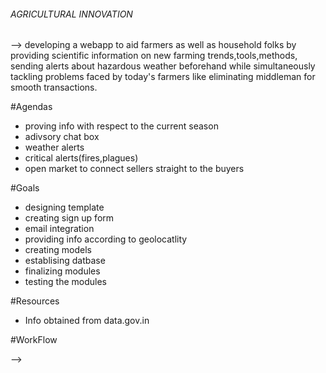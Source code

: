 ###### AGRICULTURAL INNOVATION

--> developing a webapp to aid farmers as well as household folks by providing scientific information on new farming trends,tools,methods,
sending alerts about hazardous weather beforehand while simultaneously tackling problems faced by today's farmers like eliminating 
middleman for smooth transactions.  


#Agendas

* proving info with respect to the current season 
* adivsory chat box
* weather alerts
* critical alerts(fires,plagues)
* open market to connect sellers straight to the buyers

#Goals

* designing template
* creating sign up form
* email integration
* providing info according to geolocatlity
* creating models
* establising datbase
* finalizing modules
* testing the modules

#Resources

* Info obtained from data.gov.in 

#WorkFlow

--> 









































































